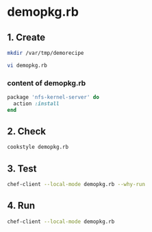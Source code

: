 # demopkg.rb

## 1. Create

```bash
mkdir /var/tmp/demorecipe

vi demopkg.rb
```

### content of demopkg.rb

```ruby
package 'nfs-kernel-server' do
  action :install
end
```

## 2. Check

```bash
cookstyle demopkg.rb
```

## 3. Test

```bash
chef-client --local-mode demopkg.rb --why-run
```

## 4. Run

```bash
chef-client --local-mode demopkg.rb
```
